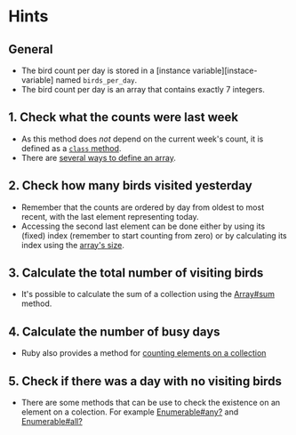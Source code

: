 # Hints

## General

- The bird count per day is stored in a [instance variable][instace-variable] named `birds_per_day`.
- The bird count per day is an array that contains exactly 7 integers.

## 1. Check what the counts were last week

- As this method does _not_ depend on the current week's count, it is defined as a [`class` method][class-method].
- There are [several ways to define an array][array-definition].

## 2. Check how many birds visited yesterday

- Remember that the counts are ordered by day from oldest to most recent, with the last element representing today.
- Accessing the second last element can be done either by using its (fixed) index (remember to start counting from zero) or by calculating its index using the [array's size][array-length].

## 3. Calculate the total number of visiting birds

- It's possible to calculate the sum of a collection using the [Array#sum][array-sum] method.

## 4. Calculate the number of busy days

- Ruby also provides a method for [counting elements on a collection][array-count]

## 5. Check if there was a day with no visiting birds

- There are some methods that can be use to check the existence on an element on a colection. For example [Enumerable#any?][enumerable-any] and [Enumerable#all?][enumerable-all]

[instance-variables]: http://ruby-for-beginners.rubymonstas.org/writing_classes/instance_variables.html
[class-method]: http://www.rubyfleebie.com/2007/04/09/understanding-class-methods-in-ruby/
[array-definition]: https://ruby-doc.org/core-2.7.0/Array.html#class-Array-label-Creating+Arrays
[array-length]: https://ruby-doc.org/core-2.7.0/Array.html#class-Array-label-Obtaining+Information+about+an+Array
[array-sum]: https://ruby-doc.org/core-2.7.0/Array.html#method-i-sum
[array-count]: https://ruby-doc.org/core-2.7.0/Array.html#method-i-count
[enumerable-any]: https://ruby-doc.org/core-2.7.0/Enumerable.html#method-i-any-3F
[enumerable-all]: https://ruby-doc.org/core-2.7.0/Enumerable.html#method-i-all-3F
